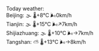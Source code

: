 Today weather:  
Beijing: 🌫  🌡️+8°C 🌬️0km/h  
Tianjin: 🌫  🌡️+15°C 🌬️↗7km/h  
Shijiazhuang: 🌫  🌡️+10°C 🌬️→7km/h  
Tangshan: ⛅️  🌡️+13°C 🌬️→8km/h  
